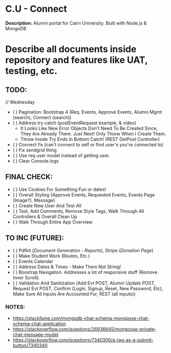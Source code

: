 # C.U - Connect

**Description:** Alumni portal for Cairn University. Built with Node.js & MongoDB

# Describe all documents inside repository and features like UAT, testing, etc.

## TODO:

// Wednesday

-   ( ) Pagination: Bootstrap 4 (Req. Events, Approve Events, Alumni Mgmt (search), Connect (search))
-   ( ) Address try catch (postEventRequest example, & video)
    -   It Looks Like New Error Objects Don't Need To Be Created Since, They Are Already There. Just Next! Only Throw When I Create Them.
    -   Throw Inside Try Ends In Bottom Catch! (REST GetPost Controller)
-   ( ) Connect fix (can't connect to self or find user's you're connected to)
-   ( ) Fix sendgrid thing
-   ( ) Use req user model instead of getting user.
-   ( ) Clear Console.logs

## FINAL CHECK:

-   ( ) Use Cookies For Something Fun or dates!
-   ( ) Overall Styling {Approve Events, Requested Events, Events Page (Image?), Message}
-   ( ) Create New User And Test All
-   ( ) Test, Add Comments, Remove Style Tags, Walk Through All Controllers & Overall Clean Up
-   ( ) Walk Through Entire App Overview

## TO INC (FUTURE):

-   ( ) Pdfkit (_Document Generation - Reports_), Stripe (_Donation Page_)
-   ( ) Make Student Work (Routes, Etc.)
-   ( ) Events Calendar
-   ( ) Address Dates & Times - Make Them Not String!
-   ( ) Boostrap Navigation. Addresses a lot of responsive stuff (Remove Inner Scroll).
-   ( ) Validation And Sanitization (Add Evt POST, Alumni Update POST, Request Evt POST, Confirm (Login, Signup, Reset, New Password, Etc), Make Sure All Inputs Are Accounted For, REST (all inputs))

### NOTES:

-   https://stackfame.com/mongodb-chat-schema-mongoose-chat-schema-chat-application
-   https://stackoverflow.com/questions/26936645/mongoose-private-chat-message-model
-   https://stackoverflow.com/questions/7340300/a-tag-as-a-submit-button/7340340
